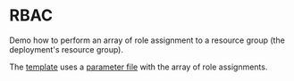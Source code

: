 # RBAC

Demo how to perform an array of role assignment to a resource group (the deployment's resource group).

The [template](deploy.json) uses a [parameter file](deploy.parameters.json) with the array of role assignments.